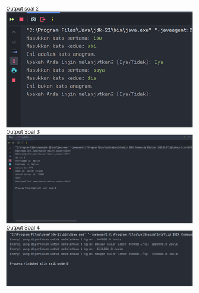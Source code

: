 Output soal 2
![Output_Soal2.png](Output_Soal2.png)
Output Soal 3
![Otput_Soal3.png](Otput_Soal3.png)
Output Soal 4
![Output_Soal4.png](Output_Soal4.png)
